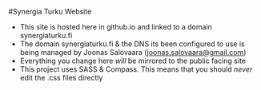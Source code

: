 #Synergia Turku Website
- This site is hosted here in github.io and linked to a domain synergiaturku.fi
- The domain synergiaturku.fi & the DNS its been configured to use is being managed by Joonas Salovaara (joonas.salovaara@gmail.com)
- Everything you change here *will* be mirrored to the public facing site
- This project uses SASS & Compass. This means that you should *never* edit the .css files directly
